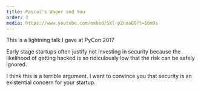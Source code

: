 ```yaml
---
title: Pascal's Wager and You
order: 3
media: https://www.youtube.com/embed/SXl-pZnoaQ0?t=16m9s
---
```


This is a lightning talk I gave at PyCon 2017

Early stage startups often justify not investing in security because the likelihood of getting hacked is so ridiculously low that the risk can be safely ignored.  

I think this is a terrible argument. I want to convince you that security is an existential concern for your startup.


